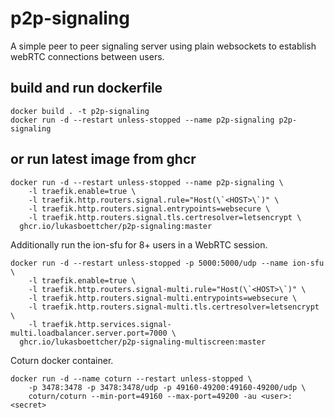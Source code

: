 # p2p-signaling
A simple peer to peer signaling server using plain websockets to establish webRTC connections between users.

## build and run dockerfile
```
docker build . -t p2p-signaling
docker run -d --restart unless-stopped --name p2p-signaling p2p-signaling
```
## or run latest image from ghcr
```
docker run -d --restart unless-stopped --name p2p-signaling \
	-l traefik.enable=true \
	-l traefik.http.routers.signal.rule="Host(\`<HOST>\`)" \
	-l traefik.http.routers.signal.entrypoints=websecure \
 	-l traefik.http.routers.signal.tls.certresolver=letsencrypt \
  ghcr.io/lukasboettcher/p2p-signaling:master
```
Additionally run the ion-sfu for 8+ users in a WebRTC session.
```
docker run -d --restart unless-stopped -p 5000:5000/udp --name ion-sfu \
	-l traefik.enable=true \
	-l traefik.http.routers.signal-multi.rule="Host(\`<HOST>\`)" \
	-l traefik.http.routers.signal-multi.entrypoints=websecure \
 	-l traefik.http.routers.signal-multi.tls.certresolver=letsencrypt \
	-l traefik.http.services.signal-multi.loadbalancer.server.port=7000 \
  ghcr.io/lukasboettcher/p2p-signaling-multiscreen:master
```
Coturn docker container.
```
docker run -d --name coturn --restart unless-stopped \
	-p 3478:3478 -p 3478:3478/udp -p 49160-49200:49160-49200/udp \
	coturn/coturn --min-port=49160 --max-port=49200 -au <user>:<secret>
```
